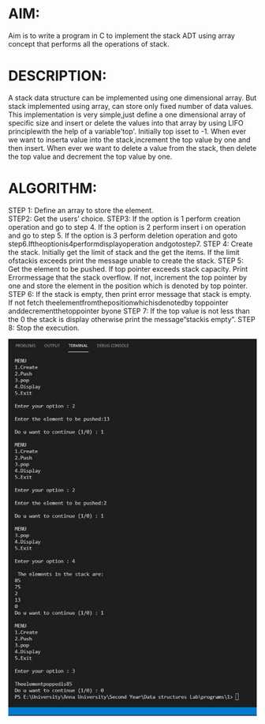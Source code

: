 # AIM:
Aim is to write a program in C to implement the stack ADT using array concept that performs all the operations of stack.

# DESCRIPTION:
A stack data structure can be implemented using one dimensional array. But stack implemented using array, can store only fixed number of data values. This implementation is very simple,just define a one dimensional array of specific size and insert or delete the values into that array by using LIFO principlewith the help of a variable'top'. Initially top isset to -1. When ever we want to inserta value into the stack,increment the top value by one and then insert. When ever we want to delete a value from the stack, then delete the top value and decrement the top value by one.

# ALGORITHM:
STEP 1: Define an array to store the element.<br>
STEP2: Get the users’ choice.
STEP3: If the option is 1 perform creation operation and go to step 4.
If the option is 2 perform insert i on operation and go to step 5. If the option is 3 perform deletion operation and goto step6.Iftheoptionis4performdisplayoperation andgotostep7.
STEP 4: Create the stack. Initially get the limit of stack and the get the items. If the limit ofstackis exceeds print the message unable to create the stack.
STEP 5: Get the element to be pushed. If top pointer exceeds stack capacity. Print Errormessage that the stack overflow. If not, increment the top pointer by one and store the element in the position which is denoted by top pointer.
STEP 6: If the stack is empty, then print error message that stack is empty. If not fetch theelementfromthepositionwhichisdenotedby toppointer anddecrementthetoppointer byone
STEP 7: If the top value is not less than the 0 the stack is display otherwise print the message“stackis empty”.
STEP 8: Stop the execution.

![alt text](https://github.com/DominicwalterLOF/DataStructure/blob/main/1/output.jpg?raw=true)
